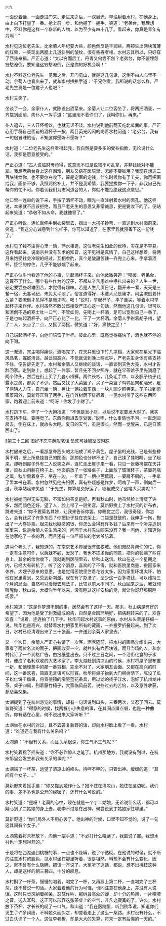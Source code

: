     六九 

   一面说着话，一面走进门来。走进来之后，一双目光，早注射着水村，在他身上，由上向下打量了一番。抢上前一步，和他握了一握手，笑道：“老弟台，我理想中，不料你是这样一个崭新的人物，以为至少有四十几了。看起来，你真是青年有为啊！”

   水村见这位老先生，比余菊人年纪要大些，颜色倒反是丰润些，两颊生出两块薄薄的红晕，一笑现出两腮上几道斜列的皱纹，很有些寿者相。水村忘其所以，只好穿了西装奉揖。严正心道：“文以穷而后工，丹青又何尝不然？老弟台，你不要埋怨穷愁潦倒，要知道这穷愁潦倒，正是你的好机会啊！”

   水村不料这位老先生一见面之后，开门见山，就是这几句话，这倒不由人心里不一动。余菊人也看出来了，就和水村拱拱手道：“于兄你看，我所说的话怎么样，严老先生真是一位君子人也吧？”

   水村又笑了。

   坐谈了一会，余家仆人，就陈设出酒菜来。余菊人让二位客坐了，将两把酒壶，一齐摆到面前，向仆人一挥手道：“这里用不着你们了，我叫你们，再来。”

   仆人退去，三人开怀畅饮，也就无话不谈。水村说到他前两天吃北瓜羹的事，严正心用手将自己面前的酒杯子一按，两目英光闪闪的向着水村问道：“老弟台，我有一句很冒昧的话，不知道你愿听不愿听？”

   水村道：“二位老先生这样看得起我，我自然是要多多的受些指教，无论说什么话，我都是愿意接受的。”

   严正心道：“古人说临财毋苟得，这意思不过是说钱不可乱拿，并非钱绝对不能拿。我想老弟台身上这样困难，朋友又病在医院里，怎能不要钱用？我现在想送二百块钱给你，也不要你白收下，算是定画的定钱，什么时候你有了工夫，你再把画给我，画价不够，我照润格补上。并不是我矫情，我要提拔你一下子，非我自己先帮你的忙不可。你若认我们为志同道合的人，你就不能拒绝我这点意思。”

   他口里一连串的说下来，手按了酒杯不动，眼光一直注射着水村的面孔。他这样说，本来就不应该拒绝，而且严老先生的意思又非常诚恳，更是要收下的了。便站起来笑道：“恭敬不如从命，我就愧领了。”

   产正心听说，连忙就伸手到衣袋里去，掏出一大搭子钞票，一直送到水村面前来，笑道：“我这分心诚恳到什么样子，你可以知道了，在家里我就预备下这一份钱了。”

   水村见了钱不由得心里一动，萍水相逢，这位老先生如此的优待，实在是不容易。这样看起来，说南京并没有艺术的知音，这不见得是真情了。自己这样想着，将两月来饱受社会冷眼的经过，互相参酌，真个是酸甜苦辣一齐兜上心来。手拿着酒杯，怔怔的停住，几乎不能够端了起来。

   严正心似乎也看透了他的心事，举起酒杯子来，向他微微笑道：“喝罢，老弟台，这算不了什么。哪个有些作为的汉子，不都从辛苦患难中挣扎出来的？人生一世，必定要尝些艰难困苦，才觉得有趣味。若是人生几页日记，翻开来一看，天天是三餐一宿，无甚可纪，未免太平淡了。俗言道得好，木遭人忌是庸才。风尘潦倒要什么紧？要潦倒才见得不是庸才呢。喝！”说时，举起杯子，平了鼻尖，等着水村举起杯子来作伴。水村虽然不敢公然接受严正心这一句话，然而他这几句话，很可以和潦倒不遇的寒士吐一口气，不管如何，先喝上一杯酒，足可以宽慰自己一番了。于是也端起酒杯子，向严正心比了一比，干了一大杯酒。余菊人手钳着胡子梢，望了二人，头点了二点，又摇了两摇，微笑道：“好，痛快之至！”

   自己端起酒杯子，向他们陪饮了半杯。彼此心里，既然觉得痛快了，酒也就不停的向下喝。

   这一餐酒，宾主喝得痛快。酒喝完了，在天井里设下竹几凉榻，大家就在星光下临风品茗，娓娓清谈。越谈越高兴，不觉就谈到晚上两点钟，严老先生身体有些支持不住，便告辞先走了。水村和余菊人又继续的谈话，一直谈到天色大亮，水村才告辞回家。走到路上，想起了一件事，暂且先不回夕照寺，就在早茶馆子里先消磨了两个钟头，然后在街上买了几套小褂裤，两件长衫，几条毛手巾、以及胰子梳子花露水之属，都买了不少。然后又找了大菜篮子，买了一菜篮子鸡鸭鱼肉和酒米，雇了两辆人力车，自己坐一辆，另让一辆拉着东西，一块儿回夕照寺来。车子拉到梁家菜园外，莫新野正背了两手，在门外树荫下徘徊着。一见水村带了这些东西回家，跑着迎上前来道：“呵呀！你发了小财了。”

   水村跳下车，伸了一个大拇指道：“不但是发小财，以后说不定要发大财了。我实在支持不住，要睡觉了。东西你搬进去享受罢。”说毕，什么事情也不问，一直走回房去，倒在床上，就放头大睡。夏日的天气，虽是很长，然而一觉醒来，已是日落西山了。

   §第三十二回 旧好不忘午荫酣茗话 坠欢可拾陋室涩游踪

   水村醒来之后，一看那屋脊西头的太阳成了鸡子黄色，屋子里的光线，已是有些昏黄不明，壁上所悬挂自己的图画，那颜色也分辨不出了，自己揉了揉眼睛，坐了起来。却听到屋子外有二人说笑之声，连忙走出屋子来一看，只见一张藤椅摆在天井里，梁秋山斜躺在椅子上，他面前放了一张矮桌子，上面放了玻璃杯子，茶壶药瓶之属。秋华侧着身子，坐在一边，一年拿了一柄小芭蕉扇，一要扇不扇的，一手拿了孟本书在着。水村忽然见他夫妇俩，真有些疑惑是作梦，呵啃了一声，倒向后一退。秋华站起来笑道：“于先生，你算是交好运了，哪里成交了这笔大买卖呢？”

   水村被她问得无头无脑，不知如何答复是好。再看秋山时，他虽然脸上清瘦了许多，然而颜色还好，望了人，脸上带了一层笑容。莫新野换上了水村买的新布衣，跳进来道：“你不要莫名其妙，让我来告诉你罢。你睡觉之后，我很奇怪，你怎么，会有钱买了许多东西？你把褂子挂在衣架上，口袋是鼓鼓的，我伸手一掏，掏出了一大卷钞票。起先我也疑惑的很，你怎么会得有许多钱？后来有一个听差追到家里来，说是余菊人先生派来的，问问于水村先生回来没有？我一问他，才知道你在他家吃了一夜的酒，而且还有一位严部长的老太爷陪着。

   这两个老头子，我知道的，在南京艺术界里很有些权域。他们既然肯帮你的忙，你一定有生意可作，以后就不必，发愁了。我也不征求你的同意，把你的钱揣了些在身上，其余的给你收下，我就跑到医院里去，给秋山送信。秋山在这一个星期之内，已经大有转机了，听了这个消息，喜欢的了不得，就和医院里商量，搬回家来休养。大嫂子原来的意思，也是觉得医院里住着花钱太多，因为家里环境太坏，怕他在家里看到，又受到新刺激。现在有了办法了，至少这一百多块钱，可以维持三个月的局面，自然可以慢慢去想法子，比较以前大不同了。秋山回来之后，我就想叫醒你，秋山说，大概你半年以来，没有睡过这样安稳的觉，就让你舒舒服服睡一场罢。”

   水村笑道：“这是作梦想不到的事，居然会有了这样一天。那末，秋山病是有好的希望了，因为他是受了刺激逼成的病，自然是会因环境好，把病翻转来的了。欢喜欢喜！”说着，连连拍了几下手。秋华问起水村这事的原由，水村从头至尾仔细一说。秋华也是高兴，就替着水村把家里所有的藏画，一齐搜罗折叠起来。到了次日，水村已经清理出来了三十张画，一齐送到余菊人家里去。’

   又一个次日，余菊人严正心共请了一次客，酒席筵前，把水村的画品介绍出来，大家看了两位名流的面子，把画收买一空，就共出有六百块钱。而且当场的人，和水村代订了一个润格广告，由报纸登出去。只不过三日之间，一个沿街化食的于水村，便成了名利双收的大艺术家了。李太湖赶到清凉山的时侯，水村将屋子里布置一新，和他理想中的那一番穷相，完全不对了。大家朋友会面，又都在高兴的时间，这一番欢喜，简直无言语可以形容。秋华将桌子抬到大门柳树荫下，陈设了瓜子松仁饼千糖果，将景德镇的宝瓷蓝花条具，用过滤的扬子江水，泡好了杭州龙井茶。桌子四周，列着藤竹椅子，大家临风品茗。说些过去的苦恼，以及意外收获，都悲喜交集。

   太湖提到了在杭州游览的事情，却有一句话说到口头，三番两次，又忍了回去。莫新野笑道：“得意的时侯，找两桩小小失意的事，在其间点缀点缀，也是一种曲折。你有话在心里，何不说出来大家听听？”

   太湖坐在水村的对过，且不去答复新野的话，却向水村脸上看了一看。水村道：“难道还与我有什么关系吗？”

   太湖道：“不但有关系，而且关系很深，你生气不生气呢？”

   水村笑着摇了摇头道：“你不必作惊人之笔了。杭州那地方，我就没有到过，在杭州那里会发生和我有关系的事呢？”

   太湖端了一杯茶，远望了清凉山的峰头，待呷不呷的，只管出神。缓缓的道：“其间有个女子……”

   莫新野笑着摇手道：“你又提到她作什么？她不住在清凉山，她住在这边呢。我们的事，差不多也是公开的秘密了，还有什么可说的。”

   水村笑道：“是呀！老莫的心中，现在就是一个丁二姑娘，无论说什么话，都可以疑心到了二姑娘的身上去。老李不过是在出神，何尝说到丁姑娘家住哪里。”

   莫新野道：“你们局外人不用心罢了。他出神的时侯，口里不知不觉的，说了一句这其间有个女子。”

   太湖笑着将茶杯放下，向他一摆手道：“不必打什么哑谜了，我直说了罢。我想水村也一定想得开的。”

   于是将在西湖遇到桃枝的事，一点也不隐瞒，说了个透彻。在他说的时侯，就不断的注意水村的脸色，见水村坐在那里听着，很是坦然，料想不会有什么变化，因之，就不曾有什么隐瞒，把话一齐说了。大家听了这话，都说，想不出桃枝这种人，却是这样的朝三暮四，十分的叹息。

   水村斟了一杯茶，慢慢的喝着，喝完了一杯，又再斟上第二杯，一直喝完了三杯茶，还不曾说一句话。大家着着他的行为可怪，也同注意在他身上，并没有人说话。这时只觉风刮着柳条，瑟瑟作响，那树最高处的蝉，却十分的热闹，一片喳喳之音，送入耳鼓。这正可以形容这张茶桌上的空气，非凡之寂寞的了。许久，水村放下茶杯、才长长的叹了一口气。秋山道：“我在医院里，听到秋华说，知道你们发生了许多纠纷，不料她久而久之，却变着走上了这么一条路。水村没有什么，不过白认识了一个人，这位李老板，却是大大的失算，将来一定有后悔的一天的。”

